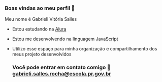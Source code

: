 ### Boas vindas ao meu perfil 💙

Meu nome é Gabrieli Vitória Salles

- Estou estudando na [Alura](https://www.alura.com.br)
- Estou me desenvolvendo na linguagem JavaScript
- Utilizo esse espaço para minha organização e compartilhamento dos meus projeto desenvolvidos

  ### Você pode entrar em contato comigo 📧 gabrieli.salles.rocha@escola.pr.gov.br 
